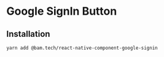 # Google SignIn Button

## Installation
```bash
yarn add @bam.tech/react-native-component-google-signin
```
